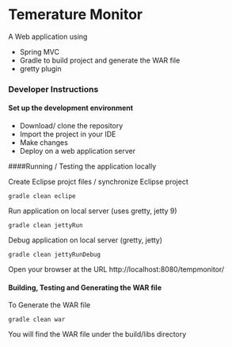 Temerature Monitor
=================

A Web application using
- Spring MVC
- Gradle to build project and generate the WAR file
- gretty plugin 

### Developer Instructions

#### Set up the development environment
- Download/ clone the repository
- Import the project in your IDE
- Make changes
- Deploy on a web application server



####Running / Testing the application locally

Create Eclipse projct files / synchronize Eclipse project 
```
gradle clean eclipe
```


Run application on local server (uses gretty, jetty 9) 
```
gradle clean jettyRun
```


Debug application on local server (gretty, jetty)

```
gradle clean jettyRunDebug
```


Open your browser at the URL
http://localhost:8080/tempmonitor/



#### Building, Testing and Generating the WAR file

To Generate the WAR file
```
gradle clean war

```
You will find the WAR file under the build/libs directory

